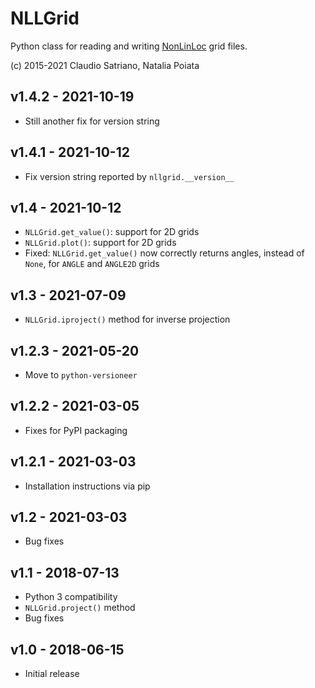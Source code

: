 # NLLGrid

Python class for reading and writing
[NonLinLoc](http://alomax.free.fr/nlloc) grid files.

(c) 2015-2021 Claudio Satriano, Natalia Poiata


## v1.4.2 - 2021-10-19

- Still another fix for version string


## v1.4.1 - 2021-10-12

- Fix version string reported by `nllgrid.__version__`


## v1.4 - 2021-10-12

- `NLLGrid.get_value()`: support for 2D grids
- `NLLGrid.plot()`: support for 2D grids
- Fixed: `NLLGrid.get_value()` now correctly returns angles,
  instead of `None`, for `ANGLE` and `ANGLE2D` grids


## v1.3 - 2021-07-09

- `NLLGrid.iproject()` method for inverse projection


## v1.2.3 - 2021-05-20

- Move to `python-versioneer`


## v1.2.2 - 2021-03-05

- Fixes for PyPI packaging


## v1.2.1 - 2021-03-03

- Installation instructions via pip


## v1.2 - 2021-03-03

- Bug fixes


## v1.1 - 2018-07-13

- Python 3 compatibility
- `NLLGrid.project()` method
- Bug fixes


## v1.0 - 2018-06-15

- Initial release
